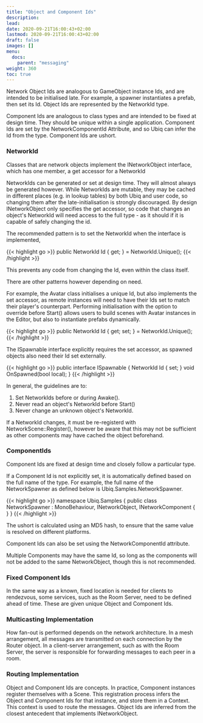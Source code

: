 ```yaml
---
title: "Object and Component Ids"
description: 
lead: 
date: 2020-09-21T16:00:43+02:00
lastmod: 2020-09-21T16:00:43+02:00
draft: false
images: []
menu:
  docs:
    parent: "messaging"
weight: 360
toc: true
---
```


Network Object Ids are analogous to GameObject instance Ids, and are intended to be initialised late. For example, a spawner instantiates a prefab, then set its Id. Object Ids are represented by the NetworkId type.

Component Ids are analogous to class types and are intended to be fixed at design time. They should be unique within a single application. Component Ids are set by the NetworkComponentId Attribute, and so Ubiq can infer the Id from the type. Component Ids are ushort.


### NetworkId

Classes that are network objects implement the INetworkObject interface, which has one member, a get accessor for a NetworkId

NetworkIds can be generated or set at design time. They will almost always be generated however. While NetworkIds are mutable, they may be cached in different places (e.g. in lookup tables) by both Ubiq and user code, so changing them after the late-initialisation is strongly discouraged. By design INetworkObject only specifies the get accessor, so code that changes an object's NetworkId will need access to the full type - as it should if it is capable of safely changing the id.

The recommended pattern is to set the NetworkId when the interface is implemented,

{{< highlight go >}}
public NetworkId Id { get; } = NetworkId.Unique();
{{< /highlight >}}

This prevents any code from changing the Id, even within the class itself.

There are other patterns however depending on need.

For example, the Avatar class initialises a unique Id, but also implements the set accessor, as remote instances will need to have their Ids set to match their player's counterpart. Performing initialisation with the option to override before Start() allows users to build scenes with Avatar instances in the Editor, but also to instantiate prefabs dynamically.

{{< highlight go >}}
public NetworkId Id { get; set; } = NetworkId.Unique();
{{< /highlight >}}

The ISpawnable interface explicitly requires the set accessor, as spawned objects also need their Id set externally.

{{< highlight go >}}
public interface ISpawnable
{
    NetworkId Id { set; }
    void OnSpawned(bool local);
}
{{< /highlight >}}

In general, the guidelines are to:

1. Set NetworkIds before or during Awake().
2. Never read an object's NetworkId before Start()
3. Never change an unknown object's NetworkId.

If a NetworkId changes, it must be re-registerd with NetworkScene::Register(), however be aware that this may not be sufficient as other components may have cached the object beforehand.

### ComponentIds

Component Ids are fixed at design time and closely follow a particular type.

If a Component Id is not explicitly set, it is automatically defined based on the full name of the type. For example, the full name of the NetworkSpawner as defined below is Ubiq.Samples.NetworkSpawner.

{{< highlight go >}}
namespace Ubiq.Samples
{
    public class NetworkSpawner : MonoBehaviour, INetworkObject, INetworkComponent
    {
    }
}
{{< /highlight >}}

The ushort is calculated using an MD5 hash, to ensure that the same value is resolved on different platforms.

Component Ids can also be set using the NetworkComponentId attribute.

Multiple Components may have the same Id, so long as the components will not be added to the same NetworkObject, though this is not recommended.

### Fixed Component Ids

In the same way as a known, fixed location is needed for clients to rendezvous, some services, such as the Room Server, need to be defined ahead of time. These are given unique Object and Component Ids.

### Multicasting Implementation

How fan-out is performed depends on the network architecture. In a mesh arrangement, all messages are transmitted on each connection by the Router object. In a client-server arrangement, such as with the Room Server, the server is responsible for forwarding messages to each peer in a room.

### Routing Implementation

Object and Component Ids are concepts. In practice, Component instances register themselves with a Scene. This registration process infers the Object and Component Ids for that instance, and store them in a Context. This context is used to route the messages. Object Ids are inferred from the closest antecedent that implements INetworkObject.
